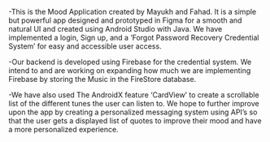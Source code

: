 -This is the Mood Application created by Mayukh and Fahad. It is a simple but powerful app designed and prototyped in Figma for a smooth and natural UI and created using Android Studio with Java. We have implemented a login, Sign up, and a ‘Forgot Password Recovery Credential System’ for easy and accessible user access.


-Our backend is developed using Firebase for the credential system. We intend to and are working on expanding how much we are implementing Firebase by storing the Music in the FireStore database. 


-We have also used The AndroidX feature ‘CardView’ to create a scrollable list of the different tunes the user can listen to. We hope to further improve upon the app by creating a personalized messaging system using API’s so that the user gets a displayed list of quotes to improve their mood and have a more personalized experience.
